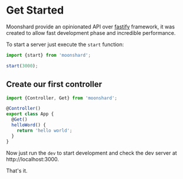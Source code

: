 # Get Started

Moonshard provide an opinionated API over [fastify](https://fastify.io) framework,
it was created to allow fast development phase and incredible performance.

To start a server just execute the `start` function:

```typescript
import {start} from 'moonshard';

start(3000);
```

## Create our first controller

```typescript
import {Controller, Get} from 'moonshard';

@Controller()
export class App {
  @Get()
  helloWord() {
    return 'hello world';  
  }
}
```

Now just run the `dev` to start development and check the dev server at http://localhost:3000.

That's it.